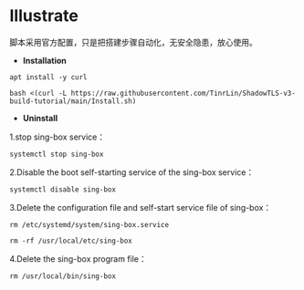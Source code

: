 # **Illustrate**
脚本采用官方配置，只是把搭建步骤自动化，无安全隐患，放心使用。
- **Installation**
```
apt install -y curl
```
```
bash <(curl -L https://raw.githubusercontent.com/TinrLin/ShadowTLS-v3-build-tutorial/main/Install.sh)
```
- **Uninstall**

1.stop sing-box service：
```
systemctl stop sing-box
```
2.Disable the boot self-starting service of the sing-box service：
```
systemctl disable sing-box
```
3.Delete the configuration file and self-start service file of sing-box：
```
rm /etc/systemd/system/sing-box.service
```
```
rm -rf /usr/local/etc/sing-box
```
4.Delete the sing-box program file：
```
rm /usr/local/bin/sing-box
```
